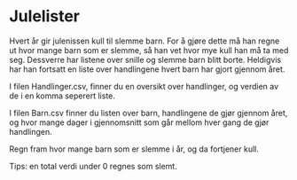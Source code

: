 # Julelister

Hvert år gir julenissen kull til slemme barn. For å gjøre dette må han regne ut hvor mange barn som er slemme, så han vet hvor mye kull han må ta med seg.
Dessverre har listene over snille og slemme barn blitt borte. Heldigvis har han fortsatt en liste over handlingene hvert barn har gjort gjennom året.

I filen Handlinger.csv, finner du en oversikt over handlinger, og verdien av de i en komma seperert liste.

I filen Barn.csv finner du listen over barn, handlingene de gjør gjennom året, og hvor mange dager i gjennomsnitt som går mellom hver gang de gjør handlingen.

Regn fram hvor mange barn som er slemme i år, og da fortjener kull.

Tips: en total verdi under 0 regnes som slemt.
